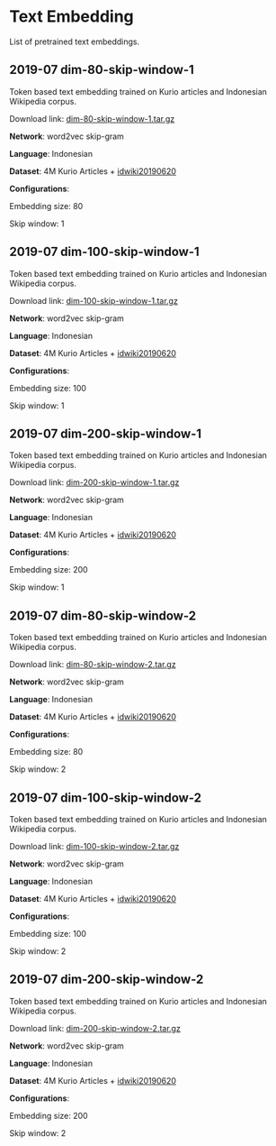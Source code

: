 # Text Embedding

List of pretrained text embeddings.



## 2019-07 dim-80-skip-window-1

Token based text embedding trained on Kurio articles and Indonesian Wikipedia corpus.

Download link: [dim-80-skip-window-1.tar.gz](https://storage.googleapis.com/kurio-research/pretrained-models/texts/text-embeddings/2019-07-05/dim-80-skip-window-1.tar.gz)

**Network**: word2vec skip-gram

**Language**: Indonesian

**Dataset**: 4M Kurio Articles + [idwiki20190620](https://dumps.wikimedia.org/idwiki/20190620/idwiki-20190620-pages-articles.xml.bz2)

**Configurations**:

Embedding size: 80

Skip window: 1

## 2019-07 dim-100-skip-window-1

Token based text embedding trained on Kurio articles and Indonesian Wikipedia corpus.

Download link: [dim-100-skip-window-1.tar.gz](https://storage.googleapis.com/kurio-research/pretrained-models/texts/text-embeddings/2019-07-05/dim-100-skip-window-1.tar.gz)

**Network**: word2vec skip-gram

**Language**: Indonesian

**Dataset**: 4M Kurio Articles + [idwiki20190620](https://dumps.wikimedia.org/idwiki/20190620/idwiki-20190620-pages-articles.xml.bz2)

**Configurations**:

Embedding size: 100

Skip window: 1

## 2019-07 dim-200-skip-window-1

Token based text embedding trained on Kurio articles and Indonesian Wikipedia corpus.

Download link: [dim-200-skip-window-1.tar.gz](https://storage.googleapis.com/kurio-research/pretrained-models/texts/text-embeddings/2019-07-06/dim-200-skip-window-1.tar.gz)

**Network**: word2vec skip-gram

**Language**: Indonesian

**Dataset**: 4M Kurio Articles + [idwiki20190620](https://dumps.wikimedia.org/idwiki/20190620/idwiki-20190620-pages-articles.xml.bz2)

**Configurations**:

Embedding size: 200

Skip window: 1

## 2019-07 dim-80-skip-window-2

Token based text embedding trained on Kurio articles and Indonesian Wikipedia corpus.

Download link: [dim-80-skip-window-2.tar.gz](https://storage.googleapis.com/kurio-research/pretrained-models/texts/text-embeddings/2019-07-08/dim-80-skip-window-2.tar.gz)

**Network**: word2vec skip-gram

**Language**: Indonesian

**Dataset**: 4M Kurio Articles + [idwiki20190620](https://dumps.wikimedia.org/idwiki/20190620/idwiki-20190620-pages-articles.xml.bz2)

**Configurations**:

Embedding size: 80

Skip window: 2

## 2019-07 dim-100-skip-window-2

Token based text embedding trained on Kurio articles and Indonesian Wikipedia corpus.

Download link: [dim-100-skip-window-2.tar.gz](https://storage.googleapis.com/kurio-research/pretrained-models/texts/text-embeddings/2019-07-08/dim-100-skip-window-2.tar.gz)

**Network**: word2vec skip-gram

**Language**: Indonesian

**Dataset**: 4M Kurio Articles + [idwiki20190620](https://dumps.wikimedia.org/idwiki/20190620/idwiki-20190620-pages-articles.xml.bz2)

**Configurations**:

Embedding size: 100

Skip window: 2

## 2019-07 dim-200-skip-window-2

Token based text embedding trained on Kurio articles and Indonesian Wikipedia corpus.

Download link: [dim-200-skip-window-2.tar.gz](https://storage.googleapis.com/kurio-research/pretrained-models/texts/text-embeddings/2019-07-08/dim-200-skip-window-2.tar.gz)

**Network**: word2vec skip-gram

**Language**: Indonesian

**Dataset**: 4M Kurio Articles + [idwiki20190620](https://dumps.wikimedia.org/idwiki/20190620/idwiki-20190620-pages-articles.xml.bz2)

**Configurations**:

Embedding size: 200

Skip window: 2


